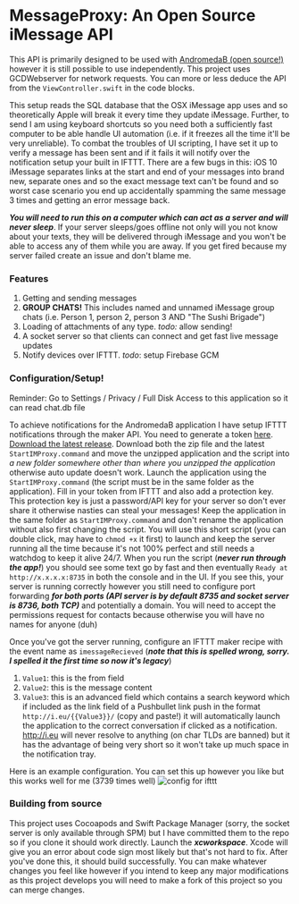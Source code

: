 # MessageProxy: An Open Source iMessage API 

This API is primarily designed to be used with [AndromedaB (open source!)](https://github.com/shusain93/Andromeda-iMessage) however it is still possible to use independently. This project uses GCDWebserver for network requests. You can more or less deduce the API from the `ViewController.swift` in the code blocks. 

This setup reads the SQL database that the OSX iMessage app uses and so theoretically Apple will break it every time they update iMessage. Further, to send I am using keyboard shortcuts so you need both a sufficiently fast computer to be able handle UI automation (i.e. if it freezes all the time it'll be very unreliable). To combat the troubles of UI scripting, I have set it up to verify a message has been sent and if it fails it will notify over the notification setup your built in IFTTT. There are a few bugs in this: iOS 10 iMessage separates links at the start and end of your messages into brand new, separate ones and so the exact message text can't be found and so worst case scenario you end up accidentally spamming the same message 3 times and getting an error message back.

***You will need to run this on a computer which can act as a server and will never sleep***. If your server sleeps/goes offline not only will you not know about your texts, they will be delivered through iMessage and you won't be able to access any of them while you are away. If you get fired because my server failed create an issue and don't blame me.

### Features

1. Getting and sending messages
2. **GROUP CHATS!** This includes named and unnamed iMessage group chats (i.e. Person 1, person 2, person 3 AND "The Sushi Brigade")
3. Loading of attachments of any type. *todo:* allow sending!
4. A socket server so that clients can connect and get fast live message updates
5. Notify devices over IFTTT. *todo*: setup Firebase GCM

### Configuration/Setup!

Reminder: Go to Settings / Privacy / Full Disk Access to this application so it can read chat.db file

To achieve notifications for the AndromedaB application I have setup IFTTT notifications through the maker API. You need to generate a token [here](https://ifttt.com/maker_webhooks). [Download the latest release](https://github.com/shusain93/OSXMessageProxy/releases). Download both the zip file and the latest `StartIMProxy.command` and move the unzipped application and the script into *a new folder somewhere other than where you unzipped the application* otherwise auto update doesn't work. Launch the application using the `StartIMProxy.command` (the script must be in the same folder as the application). Fill in your token from IFTTT and also add a protection key. This protection key is just a password/API key for your server so don't ever share it otherwise nasties can steal your messages! Keep the application in the same folder as `StartIMProxy.command` and don't rename the application without also first changing the script. You will use this short script (you can double click, may have to `chmod +x` it first) to launch and keep the server running all the time because it's not 100% perfect and still needs a watchdog to keep it alive 24/7. When you run the script (***never run through the app!***) you should see some text go by fast and then eventually `Ready at http://x.x.x.x:8735` in both the console and in the UI. If you see this, your server is running correctly however you still need to configure port forwarding ***for both ports (API server is by default 8735 and socket server is 8736, both TCP)*** and potentially a domain. You will need to accept the permissions request for contacts because otherwise you will have no names for anyone (duh)

Once you've got the server running, configure an IFTTT maker recipe with the event name as `imessageRecieved` (***note that this is spelled wrong, sorry. I spelled it the first time so now it's legacy***)

1. `Value1`: this is the from field
2. `Value2`: this is the message content
3. `Value3`: this is an advanced field which contains a search keyword which if included as the link field of a Pushbullet link push in the format `http://i.eu/{{Value3}}/` (copy and paste!) it will automatically launch the application to the correct conversation if clicked as a notification. http://i.eu will never resolve to anything (on char TLDs are banned) but it has the advantage of being very short so it won't take up much space in the notification tray. 

Here is an example configuration. You can set this up however you like but this works well for me (3739 times well)
![config for ifttt](Screenshots/ifttconfig.png)

### Building from source

This project uses Cocoapods and Swift Package Manager (sorry, the socket server is only available through SPM) but I have committed them to the repo so if you clone it should work directly. Launch the ***xcworkspace***. Xcode will give you an error about code sign most likely but that's not hard to fix. After you've done this, it should build successfully. You can make whatever changes you feel like however if you intend to keep any major modifications as this project develops you will need to make a fork of this project so you can merge changes.
